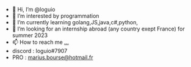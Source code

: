 - 👋 Hi, I’m @loguio
- 👀 I’m interested by programmation
- 🌱 I’m currently learning golang,JS,java,c#,python,
- 💞️ I’m looking for an internship abroad (any country exept France) for summer 2023
- 📫 How to reach me [...](https://www.linkedin.com/in/marius-bourse-52618a220/)
- discord : loguio#7907
- PRO : marius.bourse@hotmail.fr

<!---
loguio/loguio is a ✨ special ✨ repository because its `README.md` (this file) appears on your GitHub profile.
You can click the Preview link to take a look at your changes.
--->
